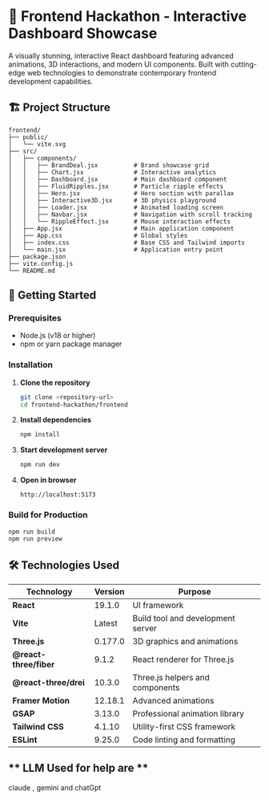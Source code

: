 # 🚀 Frontend Hackathon - Interactive Dashboard Showcase

A visually stunning, interactive React dashboard featuring advanced animations, 3D interactions, and modern UI components. Built with cutting-edge web technologies to demonstrate contemporary frontend development capabilities.


## 🏗️ **Project Structure**

```
frontend/
├── public/
│   └── vite.svg
├── src/
│   ├── components/
│   │   ├── BrandDeal.jsx          # Brand showcase grid
│   │   ├── Chart.jsx              # Interactive analytics
│   │   ├── Dashboard.jsx          # Main dashboard component
│   │   ├── FluidRipples.jsx       # Particle ripple effects
│   │   ├── Hero.jsx               # Hero section with parallax
│   │   ├── Interactive3D.jsx      # 3D physics playground
│   │   ├── Loader.jsx             # Animated loading screen
│   │   ├── Navbar.jsx             # Navigation with scroll tracking
│   │   └── RippleEffect.jsx       # Mouse interaction effects
│   ├── App.jsx                    # Main application component
│   ├── App.css                    # Global styles
│   ├── index.css                  # Base CSS and Tailwind imports
│   └── main.jsx                   # Application entry point
├── package.json
├── vite.config.js
└── README.md
```

## 🚀 **Getting Started**

### Prerequisites
- Node.js (v18 or higher)
- npm or yarn package manager

### Installation

1. **Clone the repository**
   ```bash
   git clone <repository-url>
   cd frontend-hackathon/frontend
   ```

2. **Install dependencies**
   ```bash
   npm install
   ```

3. **Start development server**
   ```bash
   npm run dev
   ```

4. **Open in browser**
   ```
   http://localhost:5173
   ```

### Build for Production

```bash
npm run build
npm run preview
```



## 🛠️ **Technologies Used**

| Technology | Version | Purpose |
|------------|---------|---------|
| **React** | 19.1.0 | UI framework |
| **Vite** | Latest | Build tool and development server |
| **Three.js** | 0.177.0 | 3D graphics and animations |
| **@react-three/fiber** | 9.1.2 | React renderer for Three.js |
| **@react-three/drei** | 10.3.0 | Three.js helpers and components |
| **Framer Motion** | 12.18.1 | Advanced animations |
| **GSAP** | 3.13.0 | Professional animation library |
| **Tailwind CSS** | 4.1.10 | Utility-first CSS framework |
| **ESLint** | 9.25.0 | Code linting and formatting |

## ** LLM Used for help are **

claude , gemini and chatGpt